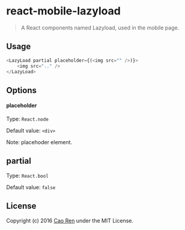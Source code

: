 # react-mobile-lazyload

> A React components named Lazyload, used in the mobile page.

## Usage
```js
<LazyLoad partial placeholder={(<img src="" />)}>
    <img src=".." />
</LazyLoad>
```

## Options

#### placeholder
Type: `React.node`

Default value: `<div>`

Note: placehoder element.

## partial
Type: `React.bool`

Default value: `false`

## License
Copyright (c) 2016 [Cao Ren](https://github.com/caoren) under the MIT License.